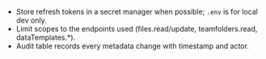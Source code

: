 - Store refresh tokens in a secret manager when possible; `.env` is for local dev only.
- Limit scopes to the endpoints used (files.read/update, teamfolders.read, dataTemplates.*).
- Audit table records every metadata change with timestamp and actor.
